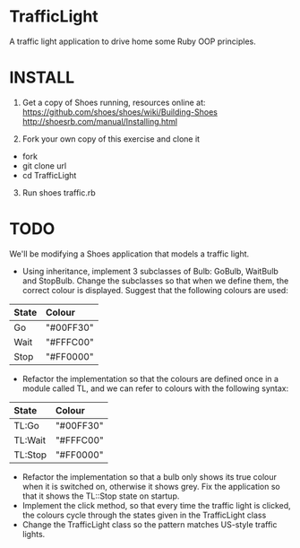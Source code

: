 TrafficLight
============

A traffic light application to drive home some Ruby OOP principles.

# INSTALL

1. Get a copy of Shoes running, resources online at:
    https://github.com/shoes/shoes/wiki/Building-Shoes
    http://shoesrb.com/manual/Installing.html
    
2. Fork your own copy of this exercise and clone it
  * fork
  * git clone url
  * cd TrafficLight

3. Run
    shoes traffic.rb
    
# TODO

We'll be modifying a Shoes application that models a traffic light.

* Using inheritance, implement 3 subclasses of Bulb: GoBulb, WaitBulb and 
StopBulb. Change the subclasses so that when we define them, the correct colour
is displayed. Suggest that the following colours are used:

|State|Colour|
|:----------|:-----------|
|Go  | "#00FF30" | 
|Wait| "#FFFC00" |
|Stop| "#FF0000" |

* Refactor the implementation so that the colours are defined once in a module 
called TL, and we can refer to colours with the following syntax:

|State|Colour|
|:----------|:-----------|
|TL:Go  | "#00FF30" | 
|TL:Wait| "#FFFC00" |
|TL:Stop| "#FF0000" |

* Refactor the implementation so that a bulb only shows its true colour when it 
is switched on, otherwise it shows grey. Fix the application so that it shows 
the TL::Stop state on startup. 
* Implement the click method, so that every time the traffic light is clicked, 
the colours cycle through the states given in the TrafficLight class
* Change the TrafficLight class so the pattern matches US-style traffic lights.
